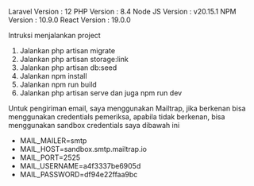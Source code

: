 Laravel Version : 12
PHP Version : 8.4
Node JS Version : v20.15.1
NPM Version : 10.9.0
React Version : 19.0.0

Intruksi menjalankan project
1. Jalankan php artisan migrate
2. Jalankan php artisan storage:link
3. Jalankan php artisan db:seed
4. Jalankan npm install
5. Jalankan npm run build
6. Jalankan php artisan serve dan juga npm run dev

Untuk pengiriman email, saya menggunakan Mailtrap, jika berkenan bisa menggunakan credentials pemeriksa, apabila tidak berkenan, bisa menggunakan sandbox credentials saya dibawah ini
- MAIL_MAILER=smtp
- MAIL_HOST=sandbox.smtp.mailtrap.io
- MAIL_PORT=2525
- MAIL_USERNAME=a4f3337be6905d
- MAIL_PASSWORD=df94e22ffaa9bc
